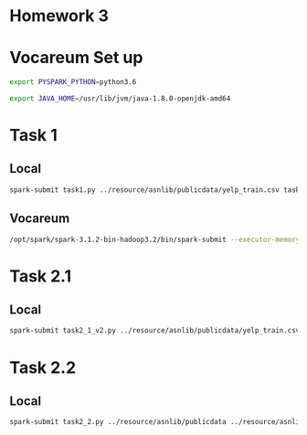 # Homework 3

# Vocareum Set up
```bash
export PYSPARK_PYTHON=python3.6
```

```bash
export JAVA_HOME=/usr/lib/jvm/java-1.8.0-openjdk-amd64
```

# Task 1

## Local

```bash
spark-submit task1.py ../resource/asnlib/publicdata/yelp_train.csv task1.csv
```
## Vocareum

```bash
/opt/spark/spark-3.1.2-bin-hadoop3.2/bin/spark-submit --executor-memory 4G --driver-memory 4G task1.py ../resource/asnlib/publicdata/yelp_train.csv task1.csv
```


# Task 2.1

## Local

```bash
spark-submit task2_1_v2.py ../resource/asnlib/publicdata/yelp_train.csv ../resource/asnlib/publicdata/yelp_val_in.csv task2_1.csv
```


# Task 2.2

## Local
```bash
spark-submit task2_2.py ../resource/asnlib/publicdata ../resource/asnlib/publicdata/yelp_val_in.csv task2_2.csv
```